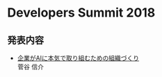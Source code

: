 # Developers Summit 2018

## 発表内容

* [企業がAIに本気で取り組むための組織づくり](https://event.shoeisha.jp/devsumi/20180215/session/1665/)\
  菅谷 信介

